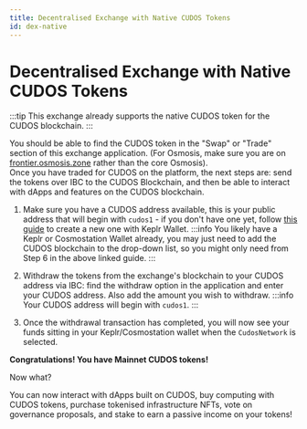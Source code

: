 ```yaml
---
title: Decentralised Exchange with Native CUDOS Tokens
id: dex-native
---
```

# Decentralised Exchange with Native CUDOS Tokens
:::tip
This exchange already supports the native CUDOS token for the CUDOS blockchain.
:::

You should be able to find the CUDOS token in the "Swap" or "Trade" section of this exchange application. (For Osmosis, make sure you are on [frontier.osmosis.zone](https://frontier.osmosis.zone/) rather than the core Osmosis).  
Once you have traded for CUDOS on the platform, the next steps are: send the tokens over IBC to the CUDOS Blockchain, and then be able to interact with dApps and features on the CUDOS blockchain.

1. Make sure you have a CUDOS address available, this is your public address that will begin with `cudos1` - if you don't have one yet, follow [this guide](../../learn/concepts/wallets/keplr-create.md) to create a new one with Keplr Wallet.
:::info
You likely have a Keplr or Cosmostation Wallet already, you may just need to add the CUDOS blockchain to the drop-down list, so you might only need from Step 6 in the above linked guide.
:::

2. Withdraw the tokens from the exchange's blockchain to your CUDOS address via IBC: find the withdraw option in the application and enter your CUDOS address. Also add the amount you wish to withdraw.
:::info
Your CUDOS address will begin with `cudos1`.
:::


3. Once the withdrawal transaction has completed, you will now see your funds sitting in your Keplr/Cosmostation wallet when the `CudosNetwork` is selected.

**Congratulations! You have Mainnet CUDOS tokens!**

Now what?

You can now interact with dApps built on CUDOS, buy computing with CUDOS tokens, purchase tokenised infrastructure NFTs, vote on governance proposals, and stake to earn a passive income on your tokens!
